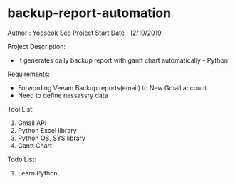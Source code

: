 # backup-report-automation

Author : Yooseok Seo
Project Start Date : 12/10/2019

Project Description: 
 - It generates daily backup report with gantt chart automatically - Python


Requirements:
 - Forwording Veeam Backup reports(email) to New Gmail account
 - Need to define nessassry data


Tool List:
1. Gmail API
2. Python Excel library
3. Python OS, SYS library
4. Gantt Chart

Todo List:
1. Learn Python